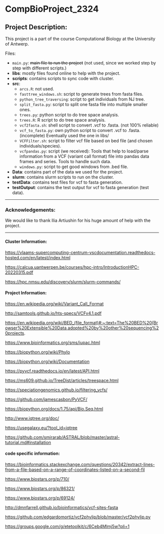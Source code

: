 # CompBioProject_2324

## Project Description:

This project is a part of the course Computational Biology at the University of Antwerp.

Files:
- `main.py`: ~~main file to run the project~~ (not used, since we worked step by step with different scripts.)
- **libs**: 
    mostly files found online to help with the project.
- **scripts**:
    contains scripts to sync code with cluster.
- **src**:
    - `arcs.R`: not used.
    - `fasttree_windows.sh`: script to generate trees from fasta files.
    - `python_tree_traversing`: script to get individuals from NJ tree.
    - `split_fasta.py`: script to split one fasta file into multiple smaller ones.
    - `trees.py`: python script to do tree space analysis.
    - `trees.R`: R script to do tree space analysis.
    - `vcf2fasta.sh`: shell script to convert .vcf to .fasta. (not 100% reliable)
    - `vcf_to_fasta.py`: own python script to convert .vcf to .fasta. (incomplete) Eventually used the one in libs/
    - `VCFFilter.sh`: script to filter vcf file based on bed file (and chosen individuals/species).
    - `vcfpandas.py`: script (we received): Tools that help to load/parse information from a VCF (variant call format) file into pandas data frames and series. Tools to handle such data.
    - `windows.py`: script to get good windows from .bed file.
- **Data**: contains part of the data we used for the project.
- **slurm**: contains slurm scripts to run on the cluster.
- **testData**: contains test files for vcf to fasta generation.
- **testOutput**: contains the test output for vcf to fasta generation (test data).
---

### Acknowledgements:
We would like to thank Ilia Artiushin for his huge amount of help with the project.

---

#### Cluster Information:

https://vlaams-supercomputing-centrum-vscdocumentation.readthedocs-hosted.com/en/latest/index.html

https://calcua.uantwerpen.be/courses/hpc-intro/IntroductionHPC-20220315.pdf

https://hpc.nmsu.edu/discovery/slurm/slurm-commands/

#### Project Information:

https://en.wikipedia.org/wiki/Variant_Call_Format

http://samtools.github.io/hts-specs/VCFv4.1.pdf

https://en.wikipedia.org/wiki/BED_(file_format)#:~:text=The%20BED%20(Browser%20Extensible%20Data,adopted%20by%20other%20sequencing%20projects.

https://www.bioinformatics.org/sms/iupac.html

https://biopython.org/wiki/Phylo

https://biopython.org/wiki/Documentation

https://pyvcf.readthedocs.io/en/latest/API.html

https://ms609.github.io/TreeDist/articles/treespace.html

https://speciationgenomics.github.io/filtering_vcfs/

https://github.com/jamescasbon/PyVCF/

https://biopython.org/docs/1.75/api/Bio.Seq.html

http://www.iqtree.org/doc/

https://usegalaxy.eu/?tool_id=iqtree

https://github.com/smirarab/ASTRAL/blob/master/astral-tutorial.md#installation

#### code specific information:

https://bioinformatics.stackexchange.com/questions/20342/extract-lines-from-a-file-based-on-a-range-of-coordinates-listed-on-a-second-fil

https://www.biostars.org/p/710/

https://www.biostars.org/p/86321/

https://www.biostars.org/p/69124/

http://dmnfarrell.github.io/bioinformatics/vcf-sites-fasta

https://github.com/edgardomortiz/vcf2phylip/blob/master/vcf2phylip.py

https://groups.google.com/g/etetoolkit/c/6Ceb4Mlmj5w?pli=1




